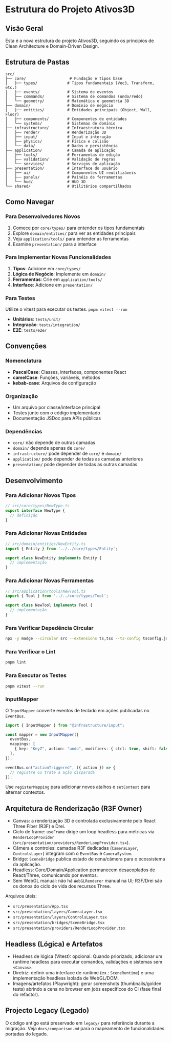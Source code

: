# Estrutura do Projeto Ativos3D

## **Visão Geral**

Esta é a nova estrutura do projeto Ativos3D, seguindo os princípios de Clean Architecture e Domain-Driven Design.

## **Estrutura de Pastas**

```
src/
├── core/                   # Fundação e tipos base
│   ├── types/             # Tipos fundamentais (Vec3, Transform, etc.)
│   ├── events/            # Sistema de eventos
│   ├── commands/          # Sistema de comandos (undo/redo)
│   └── geometry/          # Matemática e geometria 3D
├── domain/                # Domínio de negócio
│   ├── entities/          # Entidades principais (Object, Wall, Floor)
│   ├── components/        # Componentes de entidades
│   └── systems/           # Sistemas de domínio
├── infrastructure/        # Infraestrutura técnica
│   ├── render/            # Renderização 3D
│   ├── input/             # Input e interação
│   ├── physics/           # Física e colisão
│   └── data/              # Dados e persistência
├── application/           # Camada de aplicação
│   ├── tools/             # Ferramentas de edição
│   ├── validation/        # Validação de regras
│   └── services/          # Serviços de aplicação
├── presentation/          # Interface do usuário
│   ├── ui/                # Componentes UI reutilizáveis
│   ├── panels/            # Painéis de ferramentas
│   └── hud/               # HUD 3D
└── shared/                # Utilitários compartilhados
```

## **Como Navegar**

### **Para Desenvolvedores Novos**
1. Comece por `core/types/` para entender os tipos fundamentais
2. Explore `domain/entities/` para ver as entidades principais
3. Veja `application/tools/` para entender as ferramentas
4. Examine `presentation/` para a interface

### **Para Implementar Novas Funcionalidades**
1. **Tipos**: Adicione em `core/types/`
2. **Lógica de Negócio**: Implemente em `domain/`
3. **Ferramentas**: Crie em `application/tools/`
4. **Interface**: Adicione em `presentation/`

### **Para Testes**

Utilize o vitest para executar os testes. `pnpm vitest --run`  
- **Unitários**: `tests/unit/`
- **Integração**: `tests/integration/`
- **E2E**: `tests/e2e/`

## **Convenções**

### **Nomenclatura**
- **PascalCase**: Classes, interfaces, componentes React
- **camelCase**: Funções, variáveis, métodos
- **kebab-case**: Arquivos de configuração

### **Organização**
- Um arquivo por classe/interface principal
- Testes junto com o código implementado
- Documentação JSDoc para APIs públicas

### **Dependências**
- `core/` não depende de outras camadas
- `domain/` depende apenas de `core/`
- `infrastructure/` pode depender de `core/` e `domain/`
- `application/` pode depender de todas as camadas anteriores
- `presentation/` pode depender de todas as outras camadas

## **Desenvolvimento**

### **Para Adicionar Novos Tipos**
```typescript
// src/core/types/NewType.ts
export interface NewType {
  // definição
}
```

### **Para Adicionar Novas Entidades**
```typescript
// src/domain/entities/NewEntity.ts
import { Entity } from '../../core/types/Entity';

export class NewEntity implements Entity {
  // implementação
}
```

### **Para Adicionar Novas Ferramentas**
```typescript
// src/application/tools/NewTool.ts
import { Tool } from '../../core/types/Tool';

export class NewTool implements Tool {
  // implementação
}
```

### **Para Verificar Depedência Circular**
```bash
npx -y madge --circular src --extensions ts,tsx --ts-config tsconfig.json
``` 

### **Para Verificar o Lint**
```bash
pnpm lint
```

### **Para Executar os Testes**
```bash
pnpm vitest --run
```

### **InputMapper**
O `InputMapper` converte eventos de teclado em ações publicadas no `EventBus`.

```typescript
import { InputMapper } from "@infrastructure/input";

const mapper = new InputMapper({
  eventBus,
  mappings: [
    { key: "KeyZ", action: "undo", modifiers: { ctrl: true, shift: false, alt: false, meta: false, space: false } },
  ],
});

eventBus.on("actionTriggered", ({ action }) => {
  // registre ou trate a ação disparada
});
```

Use `registerMapping` para adicionar novos atalhos e `setContext` para alternar contextos.

## **Arquitetura de Renderização (R3F Owner)**

- Canvas: a renderização 3D é controlada exclusivamente pelo React Three Fiber (R3F) e Drei.
- Ciclo de frame: `useFrame` dirige um loop headless para métricas via `RenderLoopProvider` (`src/presentation/providers/RenderLoopProvider.tsx`).
- Câmera e controles: camadas R3F dedicadas (`CameraLayer`, `ControlsLayer`) integram com o `EventBus` e `CameraSystem`.
- Bridge: `SceneBridge` publica estado de cena/câmera para o ecossistema da aplicação.
- Headless: Core/Domain/Application permanecem desacoplados de React/Three, comunicando por eventos.
- Sem WebGL manual: não há `WebGLRenderer` manual na UI; R3F/Drei são os donos do ciclo de vida dos recursos Three.

Arquivos úteis:
- `src/presentation/App.tsx`
- `src/presentation/layers/CameraLayer.tsx`
- `src/presentation/layers/ControlsLayer.tsx`
- `src/presentation/bridges/SceneBridge.tsx`
- `src/presentation/providers/RenderLoopProvider.tsx`

## **Headless (Lógica) e Artefatos**

- Headless de lógica (Vitest): opcional. Quando priorizado, adicionar um runtime headless para executar comandos, validações e sistemas sem `<Canvas>`.
- Diretriz: definir uma interface de runtime (ex.: `SceneRuntime`) e uma implementação headless isolada de WebGL/DOM.
- Imagens/artefatos (Playwright): gerar screenshots (thumbnails/golden tests) abrindo a cena no browser em jobs específicos do CI (fase final do refactor).

## **Projecto Legacy (Legado)**

O código antigo está preservado em `legacy/` para referência durante a migração.
Veja `docs/comparison.md` para o mapeamento de funcionalidades portadas do legado.
